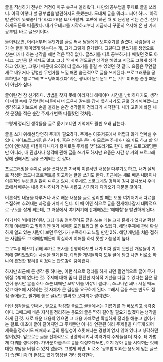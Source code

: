 글을 작성하기 전부터 걱정이 마구 솟구쳐 올라왔다.
나만의 공부법을 주제로 글을 쓰라니. 아직 이렇다 할 공부법을 발견하지도 못했는데.
도대체 글을 뭐라고 써야 하나. '아직 발견하지 못했습니다' 라고 PR을 보내버릴까.
고민에 빠진 채 첫 문장을 적는 순간, 신기하게도 문득 떠올랐다.
내가 우테코를 시작하고부터 지금까지 꾸준히 유지해 온 한 가지 공부법.
바로 글쓰기이다.

돌이켜보면, 어려서부터 무언가를 글로 써서 남들에게 보여주기를 즐겼다.
사람들이 내가 쓴 글을 재미있게 읽는다는 게, 그게 그렇게 즐거웠다.
그렇다고 글쓰기를 생업으로 삼는다거나 하는 생각을 해본 적은 딱히 없다.
글쓰기를 따로 공부하거나 배웠던 것도 아니고. 그만큼 잘 하지도 않고.
그냥 딱 취미 정도로만 생각을 해왔고 지금도 그렇게 생각하고 있지만,
그렇기 때문에 오히려 더 글쓰기를 즐길 수 있었던 것 같다.
요즘은 무언갈 새로 배우거나 강렬한 무언가를 느낄 때면 습관적으로 글을 쓰게된다.
프로그래밍을 공부하면서 '블로그에 포스팅해야겠다' 라는 생각이 문득문득 드는 것도 이러한 습관 때문이 아닌가 싶다.

글이란 건 참 신기하다.
방법을 찾지 못해 이리저리 헤매이며 시간을 낭비하다가도,
생각이 머릿 속에 구름처럼 떠돌아다녀 도무지 갈피를 잡지 못하다가도
글로 정리해야겠다고 생각하고 키보드에 손을 올리는 순간 생각들이 정리되기 시작한다.
내가 고민에 빠진 채 첫 문장을 적은 순간 주제가 번뜩 떠올랐던 것처럼.

그렇게 정리된 생각들을 글로 옮기고나면 기억에도 훨씬 오래 남는다.

글을 쓰기 위해선 당연히 주제가 필요하다.
주제는 이곳저곳에서 어렵지 않게 얻어낼 수 있다.
페어프로그래밍을 하다가, 혹은 수업을 듣다가 모르는 주제가 나오기도 하고
할 일 없이 인터넷을 떠돌아다니다가 흥미로운 주제를 맞닥뜨리기도 한다.
비단 프로그래밍뿐만 아니라, 내 관심사나 생각에 관해 글을 쓰기도 하지만
요즘은 시간 상 거의 프로그래밍에 관해서만 글을 쓰게되는 것 같다.

프로그래밍을 주제로 글을 쓰다보면 지극히 이론적인 내용을 다루기도 하고,
내가 실제로 작성한 코드나 프로젝트를 회고하는 글을 쓰기도 한다.
최근에는 새로 배운 내용이나 이론적인 부분들을 많이 다루고 있다.
아무래도 프로그래밍 경력이 길지 않다보니
우테코에서 배우는 내용 하나하나가 전부 새롭고 신기하게 다가오기 때문일 것이다.

이론적인 내용을 다루거나 새로 배운 내용을 글로 정리할 때는
보통 여기저기서 자료를 수집하여 추려내는 과정을 거치게 된다.
이 때 어떤 식으로 글을 전개해나갈지 대략적으로 구도를 잡게 되는데,
그 과정에서 여기저기에 산재해있는 '애매함'을 발견하게 된다.

여기서의 '애매함'이란, 그냥 대충 얼버무려도 글을 쓰는 데는 크게 문제가 없지만
확실하게 이해했다고 말하기엔 뭔가 애매한 포인트라고 볼 수 있겠다.
해당 주제에 관해 확실하게 알고 있는 사람이 보면 무언가가 부족하다고 느낄 만한 2%.
해당 개념을 처음 접하는 사람들도 그 애매함때문에 확실하게 이해를 하지 못할 가능성이 높다.

그 2%를 메꾸기 위해 추가로 조사를 진행하다보면
내가 미처 알지 못했던 개념들이 기저에 깔려있었다는 사실을 알게된다.
이러한 개념들까지 모두 글에 담고 나면 비로소 하나의 온전한 정리를 마쳤다는 안도감이 찾아온다.

하지만 최근에 든 생각 중 하나는,
이런 식으로 정리를 하게 되면 필연적으로 글이 무거워질 수밖에 없다는 것.
주제에 대해 좀 더 탄탄한 지식적 기반을 다질 수 있다는 점은 당연히 좋지만
글을 하나 쓰는 데에만 꼬박 이틀 이상이 걸리니,
쓰고나면 꽤나 지칠 때도 있고 애초에 시작하는 것 자체가 큰 결심을 요구하게 된다.
그래서 글을 쓰는 빈도도 점점 줄어들고, 필기해 놓은 글감만 벌써 한 보따리가 쌓여있다.

이런 생각들로 인해서, 앞으로 작성할 블로그 글들에서는 기름기를 쫙 빼보려고 생각중이다.
그때그때 배운 지식을 정리하는 용도의 글은 딱히 길어질 필요가 없겠다는 생각을 하게 된 것.
새로 배운 내용이 있으면 그 내용 자체로만 확실하게 정리를 해놓고 넘어가는 걸로.
애초에 글이 길어지면 그 주제뿐만 아니라 연관된 여러 주제들을 다루게 되어
제목을 정하기도 애매하고 글의 통일성이 흐릿해지는 경향이 없지 않아 있다고 생각하던 참이었다.
앞으로는 글을 전체적으로 경량화시켜서 여러가지 주제들을 더 자주, 더 가볍게 다뤄볼 생각이다.
가벼운 마음으로 글을 작성하다보면, 머지 않아 글을 시작하는 것에 대한 부담을 버릴 수 있지 않을까.
그렇게 되면, 비로소 '공부법'이라는 용도에 맞는 글쓰기 습관이 좀 더 완성도 있게 형성될 거라 생각한다.
